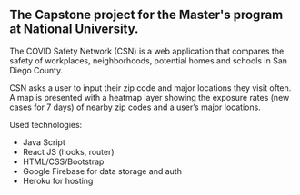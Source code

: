<h2>The Capstone project for the Master's program at National University.</h2>

The COVID Safety Network (CSN) is a web application that compares the safety of workplaces, neighborhoods, potential homes and schools in San Diego County. 

CSN asks a user to input their zip code and major locations they visit often. A map is presented with a heatmap layer showing the exposure rates (new cases for 7 days) of nearby zip codes and a user’s major locations. 

Used technologies:
- Java Script
- React JS (hooks, router)
- HTML/CSS/Bootstrap
- Google Firebase for data storage and auth
- Heroku for hosting
